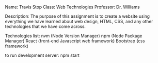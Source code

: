 Name: Travis Stop
Class: Web Technologies
Professor: Dr. Williams 

Description: The purpose of this assignment is to create a website using everything we have learned about web
design, HTML, CSS, and any other technologies that we have come across.

Technologies list:
nvm (Node Version Manager)
npm (Node Package Manager)
React (front-end Javascript web framework)
Bootstrap (css framework)

to run development server:
npm start